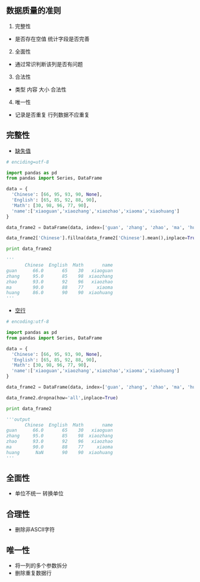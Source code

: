 ## 数据质量的准则
 1. 完整性
  - 是否存在空值 统计字段是否完善
 2. 全面性
  - 通过常识判断该列是否有问题
 3. 合法性
  - 类型 内容 大小 合法性
 4. 唯一性
  - 记录是否重复 行列数据不应重复

## 完整性

- [缺失值](./missingValue.py)

```python
# enciding=utf-8

import pandas as pd
from pandas import Series, DataFrame

data = {
  'Chinese': [66, 95, 93, 90, None],
  'English': [65, 85, 92, 88, 90],
  'Math': [30, 98, 96, 77, 90],
  'name':['xiaoguan','xiaozhang','xiaozhao','xiaoma','xiaohuang']
}

data_frame2 = DataFrame(data, index=['guan', 'zhang', 'zhao', 'ma', 'huang'])

data_frame2['Chinese'].fillna(data_frame2['Chinese'].mean(),inplace=True)

print data_frame2

'''
       Chinese  English  Math       name
guan      66.0       65    30   xiaoguan
zhang     95.0       85    98  xiaozhang
zhao      93.0       92    96   xiaozhao
ma        90.0       88    77     xiaoma
huang     86.0       90    90  xiaohuang
'''
```

- [空行](./blankLine.py)

```python
# encoding:utf-8

import pandas as pd
from pandas import Series, DataFrame

data = {
  'Chinese': [66, 95, 93, 90, None],
  'English': [65, 85, 92, 88, 90],
  'Math': [30, 98, 96, 77, 90],
  'name':['xiaoguan','xiaozhang','xiaozhao','xiaoma','xiaohuang']
}

data_frame2 = DataFrame(data, index=['guan', 'zhang', 'zhao', 'ma', 'huang'])

data_frame2.dropna(how='all',inplace=True)

print data_frame2

'''output
       Chinese  English  Math       name
guan      66.0       65    30   xiaoguan
zhang     95.0       85    98  xiaozhang
zhao      93.0       92    96   xiaozhao
ma        90.0       88    77     xiaoma
huang      NaN       90    90  xiaohuang
'''
```

## 全面性
  - 单位不统一 转换单位

## 合理性
  - 删除非ASCII字符

## 唯一性
  - 将一列的多个参数拆分
  - 删除重复数据行

